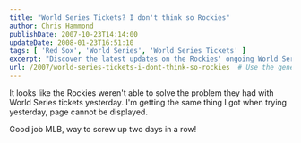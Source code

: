 ```yaml
---
title: "World Series Tickets? I don't think so Rockies"
author: Chris Hammond
publishDate: 2007-10-23T14:14:00
updateDate: 2008-01-23T16:51:10
tags: [ 'Red Sox', 'World Series', 'World Series Tickets' ]
excerpt: "Discover the latest updates on the Rockies' ongoing World Series ticket issues. Uncover the frustrating experiences fans are facing with purchasing tickets."
url: /2007/world-series-tickets-i-dont-think-so-rockies  # Use the generated URL with year
---
```

<P>It looks like the Rockies weren't able to solve the problem they had with World Series tickets yesterday. I'm getting the same thing&nbsp;I got when trying yesterday, page cannot be displayed.</P> <P>Good job MLB, way to screw up two days in a row!</P>


